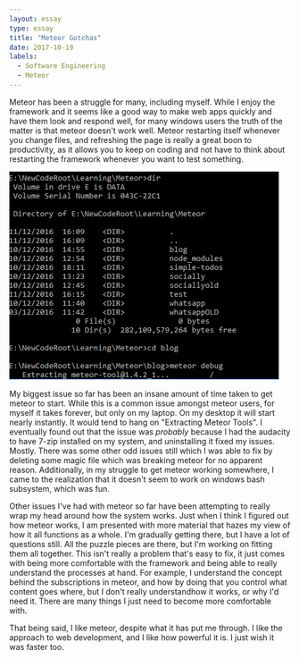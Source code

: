 ```yaml
---
layout: essay
type: essay
title: "Meteor Gotchas"
date: 2017-10-19
labels:
  - Software Engineering
  - Meteor
---
```


Meteor has been a struggle for many, including myself. While I enjoy the framework and it seems like a good way to make web apps quickly and have them look and respond well, for many windows users the truth of the matter is that meteor doesn't work well.
Meteor restarting itself whenever you change files, and refreshing the page is really a great boon to productivity, as it allows you to keep on coding and not have to think about restarting the framework whenever you want to test something.

<img class="ui image" src="../images/meteor_irl.png" title="not my pic btw" alt="not my pic btw">

My biggest issue so far has been an insane amount of time taken to get meteor to start. While this is a common issue amongst meteor users, for myself it takes forever, but only on my laptop. On my desktop it will start nearly instantly. It would tend to hang on "Extracting Meteor Tools".
I eventually found out that the issue was *probably* because I had the audacity to have 7-zip installed on my system, and uninstalling it fixed my issues. Mostly. There was some other odd issues still which I was able to fix by deleting some magic file which was breaking meteor for no apparent reason.
Additionally, in my struggle to get meteor working somewhere, I came to the realization that it doesn't seem to work on windows bash subsystem, which was fun.

Other issues I've had with meteor so far have been attempting to really wrap my head around how the system works. Just when I think I figured out how meteor works, I am presented with more material that hazes my view of how it all functions as a whole. I'm gradually getting there, but I have a lot of questions still. All the puzzle pieces are there, but I'm working on fitting them all together.
This isn't really a problem that's easy to fix, it just comes with being more comfortable with the framework and being able to really understand the processes at hand. For example, I understand the concept behind the subscriptions in meteor, and how by doing that you control what content goes where, but I don't really understandhow it works, or why I'd need it. There are many things I just need to become more comfortable with.

That being said, I like meteor, despite what it has put me through. I like the approach to web development, and I like how powerful it is. I just wish it was faster too.



